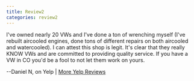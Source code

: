 ```yaml
---
title: Review2
categories: review2
---
```


I've owned nearly 20 VWs and I've done a ton of wrenching myself (I've rebuilt aircooled engines, done tons of different repairs on both aircooled and watercooled). I can attest this shop is legit. It's clear that they really KNOW VWs and are committed to providing quality service. If you have a VW in CO you'd be a fool to not let them work on yours. 

<p class="text-align-right">--Daniel N, on Yelp | <a target="_blank" href="https://www.yelp.com/biz/verners-auto-svcs-inc-boulder">More Yelp Reviews</a></p>